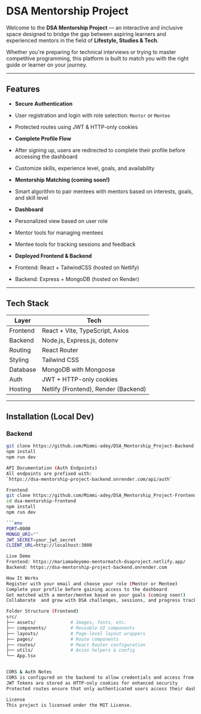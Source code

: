 # DSA Mentorship Project

Welcome to the **DSA Mentorship Project** — an interactive and inclusive space designed to bridge the gap between aspiring learners and experienced mentors in the field of **Lifestyle, Studies & Tech**.

Whether you're preparing for technical interviews or trying to master competitive programming, this platform is built to match you with the right guide or learner on your journey.

---

## Features

-  **Secure Authentication**
  - User registration and login with role selection: `Mentor` or `Mentee`
  - Protected routes using JWT & HTTP-only cookies

-  **Complete Profile Flow**
  - After signing up, users are redirected to complete their profile before accessing the dashboard
  - Customize skills, experience level, goals, and availability

-  **Mentorship Matching (coming soon!)**
  - Smart algorithm to pair mentees with mentors based on interests, goals, and skill level

-  **Dashboard**
  - Personalized view based on user role
  - Mentor tools for managing mentees
  - Mentee tools for tracking sessions and feedback

-  **Deployed Frontend & Backend**
  - Frontend: React + TailwindCSS (hosted on Netlify)
  - Backend: Express + MongoDB (hosted on Render)

---

## Tech Stack

| Layer     | Tech                                 |
|-----------|--------------------------------------|
| Frontend  | React + Vite, TypeScript, Axios      |
| Backend   | Node.js, Express.js, dotenv          |
| Routing   | React Router                         |
| Styling   | Tailwind CSS                         |
| Database  | MongoDB with Mongoose                |
| Auth      | JWT + HTTP-only cookies              |
| Hosting   | Netlify (Frontend), Render (Backend) |

---

## Installation (Local Dev)

### Backend
```bash
git clone https://github.com/Mimmi-adey/DSA_Mentorship_Project-Backend.git
npm install
npm run dev

API Documentation (Auth Endpoints)
All endpoints are prefixed with:  
`https://dsa-mentorship-project-backend.onrender.com/api/auth`

Frontend
git clone https://github.com/Mimmi-adey/DSA_Mentorship_Project-Frontend.git
cd dsa-mentorship-frontend
npm install
npm run dev

```env
PORT=8000
MONGO_URI=""
JWT_SECRET=your_jwt_secret
CLIENT_URL=http://localhost:3000

Live Demo
Frontend: https://mariamadeyemo-mentormatch-dsaproject.netlify.app/
Backend: https://dsa-mentorship-project-backend.onrender.com

How It Works
Register with your email and choose your role (Mentor or Mentee)
Complete your profile before gaining access to the dashboard
Get matched with a mentor/mentee based on your goals (coming soon!)
Collaborate  and grow with DSA challenges, sessions, and progress tracking

Folder Structure (Frontend)
src/
├── assets/             # Images, fonts, etc.      
├── components/         # Reusable UI components
├── layouts/            # Page-level layout wrappers
├── pages/              # Route components
├── routes/             # React Router configuration
├── utils/              # Axios helpers & config
└── App.tsx       


CORS & Auth Notes
CORS is configured on the backend to allow credentials and access from the frontend domain
JWT Tokens are stored as HTTP-only cookies for enhanced security
Protected routes ensure that only authenticated users access their dashboards

License
This project is licensed under the MIT License.
